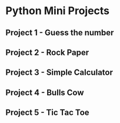# Python Mini Projects

## Project 1 - Guess the number


## Project 2 - Rock Paper


## Project 3 - Simple Calculator


## Project 4 - Bulls Cow


## Project 5 - Tic Tac Toe